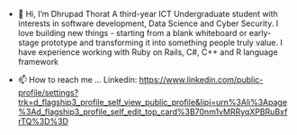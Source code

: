 - 👋 Hi, I’m Dhrupad Thorat
A third-year ICT Undergraduate student with interests in software development, Data Science and Cyber Security. 
I love building new things - starting from a blank whiteboard or early-stage prototype and transforming it into something people truly value. 
I have experience working with Ruby on Rails, C#, C++ and R language framework

- 📫 How to reach me ...
Linkedin:
https://www.linkedin.com/public-profile/settings?trk=d_flagship3_profile_self_view_public_profile&lipi=urn%3Ali%3Apage%3Ad_flagship3_profile_self_edit_top_card%3B70nm1vMRRyqXPBRuBxfrTQ%3D%3D
